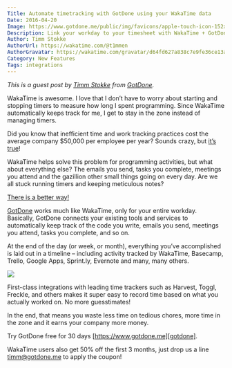 ```yaml
---
Title: Automate timetracking with GotDone using your WakaTime data
Date: 2016-04-20
Image: https://www.gotdone.me/public/img/favicons/apple-touch-icon-152x152-precomposed.png
Description: Link your workday to your timesheet with WakaTime + GotDone.
Author: Timm Stokke
AuthorUrl: https://wakatime.com/@t1mmen
AuthorGravatar: https://wakatime.com/gravatar/d64fd627a838c7e9fe36ce13a5f18d22
Category: New Features
Tags: integrations
---
```


*This is a guest post by [Timm Stokke](https://wakatime.com/@t1mmen) from [GotDone][gotdone].*

WakaTime is awesome. I love that I don’t have to worry about starting and stopping timers to measure how long I spent programming.
Since WakaTime automatically keeps track for me, I get to stay in the zone instead of managing timers.

Did you know that inefficient time and work tracking practices cost the average company $50,000 per employee per year?
Sounds crazy, but [it’s true][timesheets cost]!

WakaTime helps solve this problem for programming activities, but what about everything else?
The emails you send, tasks you complete, meetings you attend and the gazillion other small things going on every day.
Are we all stuck running timers and keeping meticulous notes?

[There is a better way!][integration]

[GotDone][gotdone] works much like WakaTime, only for your entire workday.
Basically, GotDone connects your existing tools and services to automatically keep track of the code you write, emails you send, meetings you attend, tasks you complete, and so on.

At the end of the day (or week, or month), everything you’ve accomplished is laid out in a timeline – including activity tracked by WakaTime, Basecamp, Trello, Google Apps, Sprint.ly, Evernote and many, many others.

<a href="https://www.gotdone.me/?ref=wakatime"><img src="https://www.gotdone.me/assets/screenshots/april2016/safari-basic.png" class="img-responsive" /></a>

First-class integrations with leading time trackers such as Harvest, Toggl, Freckle, and others makes it super easy to record time based on what you actually worked on.
No more guesstimates!

In the end, that means you waste less time on tedious chores, more time in the zone and it earns your company more money.

Try GotDone free for 30 days [https://www.gotdone.me][gotdone].

WakaTime users also get 50% off the first 3 months, just drop us a line [timm@gotdone.me](mailto:timm@gotdone.me) to apply the coupon!

[gotdone]: https://www.gotdone.me/?ref=wakatime
[integration]: https://www.gotdone.me/integrates-with-wakatime?ref=wakatime
[timesheets cost]: https://hbr.org/2015/01/workers-are-bad-at-filling-out-timesheets-and-it-costs-billions-a-day
